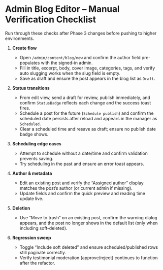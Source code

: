 ﻿# Admin Blog Editor – Manual Verification Checklist

Run through these checks after Phase 3 changes before pushing to higher environments.

1. **Create flow**
   - Open `/admin/content/blog/new` and confirm the author field pre-populates with the signed-in admin.
   - Fill in title, excerpt, body, cover image, categories, tags, and verify auto slugging works when the slug field is empty.
   - Save as draft and ensure the post appears in the blog list as `Draft`.

2. **Status transitions**
   - From edit view, send a draft for review, publish immediately, and confirm `StatusBadge` reflects each change and the success toast fires.
   - Schedule a post for the future (`Schedule publish`) and confirm the scheduled date persists after reload and appears in the manager as `Scheduled`.
   - Clear a scheduled time and resave as draft; ensure no publish date badge shows.

3. **Scheduling edge cases**
   - Attempt to schedule without a date/time and confirm validation prevents saving.
   - Try scheduling in the past and ensure an error toast appears.

4. **Author & metadata**
   - Edit an existing post and verify the “Assigned author” display matches the post’s author (or current admin if missing).
   - Update fields and confirm the quick preview and reading time update live.

5. **Deletion**
   - Use “Move to trash” on an existing post, confirm the warning dialog appears, and the post no longer shows in the default list (only when including soft-deleted).

6. **Regression sweep**
   - Toggle “Include soft deleted” and ensure scheduled/published rows still paginate correctly.
   - Verify testimonial moderation (approve/reject) continues to function after the refactor.

